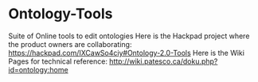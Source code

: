 Ontology-Tools
==============

Suite of Online tools to edit ontologies
Here is the Hackpad project where the product owners are collaborating: https://hackpad.com/IXCawSo4ciy#Ontology-2.0-Tools
Here is the Wiki Pages for technical reference: http://wiki.patesco.ca/doku.php?id=ontology:home

